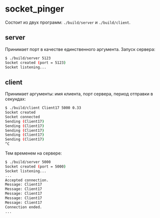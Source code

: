 # socket_pinger

Состоит из двух программ: `./build/server` и `./build/client`.

## server

Принимает порт в качестве единственного аргумента. Запуск сервера:
```bash
$ ./build/server 5123
Socket created (port = 5123)
Socket listening...
```

## client

Принимает аргументы: имя клиента, порт сервера, период отправки в секундах:
```bash
$ ./build/client Client17 5000 0.33
Socket created
Socket connected
Sending (Client17)
Sending (Client17)
Sending (Client17)
Sending (Client17)
Sending (Client17)
^C
```

Тем временем на сервере:
```bash
$ ./build/server 5000
Socket created (port = 5000)
Socket listening...
...
Accepted connection.
Message: Client17
Message: Client17
Message: Client17
Message: Client17
Message: Client17
Connection ended.
...
```